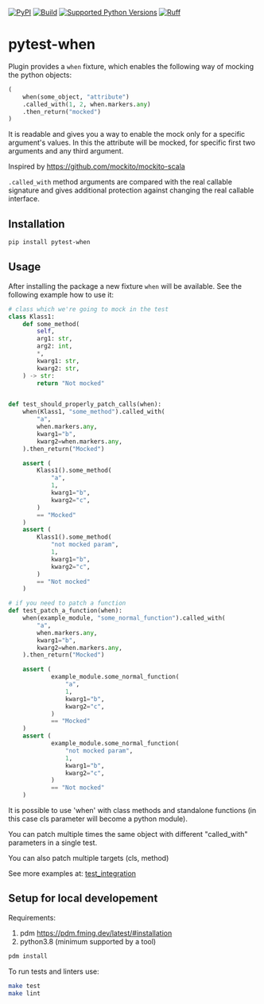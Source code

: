 [![PyPI](https://img.shields.io/pypi/v/pytest-when.svg)](https://pypi.python.org/pypi/pytest-when)
[![Build](https://github.com/Tinche/tightwrap/workflows/CI/badge.svg)](https://github.com/zhukovgreen/pytest-when/actions/workflows/test-lint.yml?query=workflow:%22Test+Action%22)
[![Supported Python Versions](https://img.shields.io/python/required-version-toml?tomlFilePath=https://raw.githubusercontent.com/zhukovgreen/pytest-when/main/pyproject.toml)](https://raw.githubusercontent.com/zhukovgreen/pytest-when/main/pyproject.toml)
[![Ruff](https://img.shields.io/endpoint?url=https://raw.githubusercontent.com/astral-sh/ruff/main/assets/badge/v2.json)](https://github.com/astral-sh/ruff)

# pytest-when

Plugin provides a `when` fixture, which enables the following way of mocking
the python objects:

```python
(
    when(some_object, "attribute")
    .called_with(1, 2, when.markers.any)
    .then_return("mocked")
)
```

It is readable and gives you a way to enable the mock only for a specific
argument's values. In this the attribute will be mocked, for specific
first two arguments and any third argument.

Inspired by <https://github.com/mockito/mockito-scala>

`.called_with` method arguments are compared with the
real callable signature and gives additional protection against
changing the real callable interface.

## Installation

```bash
pip install pytest-when
```


## Usage

After installing the package a new fixture `when` will be available.
See the following example how to use it:

```python
# class which we're going to mock in the test
class Klass1:
    def some_method(
        self,
        arg1: str,
        arg2: int,
        *,
        kwarg1: str,
        kwarg2: str,
    ) -> str:
        return "Not mocked"


def test_should_properly_patch_calls(when):
    when(Klass1, "some_method").called_with(
        "a",
        when.markers.any,
        kwarg1="b",
        kwarg2=when.markers.any,
    ).then_return("Mocked")

    assert (
        Klass1().some_method(
            "a",
            1,
            kwarg1="b",
            kwarg2="c",
        )
        == "Mocked"
    )
    assert (
        Klass1().some_method(
            "not mocked param",
            1,
            kwarg1="b",
            kwarg2="c",
        )
        == "Not mocked"
    )

# if you need to patch a function
def test_patch_a_function(when):
    when(example_module, "some_normal_function").called_with(
        "a",
        when.markers.any,
        kwarg1="b",
        kwarg2=when.markers.any,
    ).then_return("Mocked")

    assert (
            example_module.some_normal_function(
                "a",
                1,
                kwarg1="b",
                kwarg2="c",
            )
            == "Mocked"
    )
    assert (
            example_module.some_normal_function(
                "not mocked param",
                1,
                kwarg1="b",
                kwarg2="c",
            )
            == "Not mocked"
    )
```

It is possible to use 'when' with class methods and standalone functions
(in this case cls parameter will become a python module).

You can patch multiple times the same object with different "called_with"
parameters in a single test.

You can also patch multiple targets (cls, method)

See more examples at:
[test_integration](tests/test_integration.py)


## Setup for local developement

Requirements:
1. pdm <https://pdm.fming.dev/latest/#installation>
2. python3.8 (minimum supported by a tool)

```bash
pdm install
```

To run tests and linters use:
```bash
make test
make lint
```
